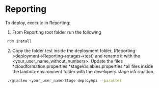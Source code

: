 # Reporting

To deploy, execute in Reporting:

1. From Reporting root folder run the following

````bash
 npm install
````
2. Copy the folder test inside the deployment folder, (Reporting->deployment->Reporting->stages->test) and rename it with the <your_user_name_without_numbers>. Update the files
*cloudformation.properties
*stageVariables.properties
*all files inside the lambda-environment folder
with the developers stage information.

````bash
 ./gradlew <your_user_name>Stage deployApi --parallel
````

